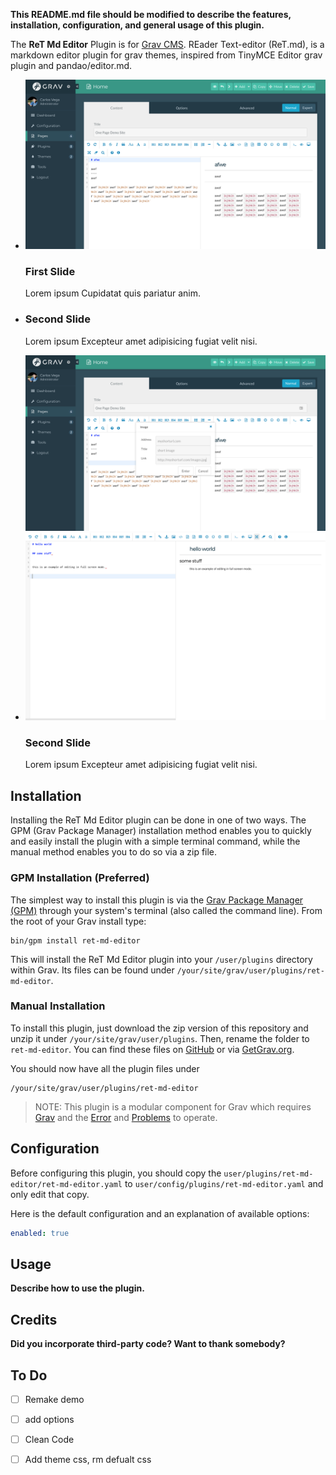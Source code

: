 <!-- HTML CODE-->
<link rel="stylesheet" type="text/css" href="https://carlosvegame.github.io/RET-Markdown-Plugin/docs/demo/style.css"/>
<link type="text/css" rel="stylesheet" href="http://sachinchoolur.github.io/lightslider/dist/css/lightslider.min.css" />                  
<script src="//ajax.googleapis.com/ajax/libs/jquery/1.11.0/jquery.min.js"></script>
<script src="http://sachinchoolur.github.io/lightslider/src/js/lightslider.js"></script>



**This README.md file should be modified to describe the features, installation, configuration, and general usage of this plugin.**

The **ReT Md Editor** Plugin is for [Grav CMS](http://github.com/getgrav/grav). REader Text-editor (ReT.md), is a markdown editor plugin for grav themes, inspired from TinyMCE Editor grav plugin and pandao/editor.md.


<ul id="lightSlider">
  <li>
  <img src="docs/img2.png" class="slider-image" />
      <h3>First Slide</h3>
      <p>Lorem ipsum Cupidatat quis pariatur anim.</p>
  </li>
  <li>
      <h3>Second Slide</h3>
      <p>Lorem ipsum Excepteur amet adipisicing fugiat velit nisi.</p>
      <img src="docs/img3.png" class="slider-image" />
  </li>
  <li>
  <img src="docs/img4.png" class="slider-image" />
      <h3>Second Slide</h3>
      <p>Lorem ipsum Excepteur amet adipisicing fugiat velit nisi.</p>
  </li>
</ul>





## Installation

Installing the ReT Md Editor plugin can be done in one of two ways. The GPM (Grav Package Manager) installation method enables you to quickly and easily install the plugin with a simple terminal command, while the manual method enables you to do so via a zip file.


### GPM Installation (Preferred)

The simplest way to install this plugin is via the [Grav Package Manager (GPM)](http://learn.getgrav.org/advanced/grav-gpm) through your system's terminal (also called the command line).  From the root of your Grav install type:

    bin/gpm install ret-md-editor

This will install the ReT Md Editor plugin into your `/user/plugins` directory within Grav. Its files can be found under `/your/site/grav/user/plugins/ret-md-editor`.

### Manual Installation

To install this plugin, just download the zip version of this repository and unzip it under `/your/site/grav/user/plugins`. Then, rename the folder to `ret-md-editor`. You can find these files on [GitHub](https://github.com/githubid/grav-plugin-ret-md-editor) or via [GetGrav.org](http://getgrav.org/downloads/plugins#extras).

You should now have all the plugin files under

    /your/site/grav/user/plugins/ret-md-editor

> NOTE: This plugin is a modular component for Grav which requires [Grav](http://github.com/getgrav/grav) and the [Error](https://github.com/getgrav/grav-plugin-error) and [Problems](https://github.com/getgrav/grav-plugin-problems) to operate.

## Configuration

Before configuring this plugin, you should copy the `user/plugins/ret-md-editor/ret-md-editor.yaml` to `user/config/plugins/ret-md-editor.yaml` and only edit that copy.

Here is the default configuration and an explanation of available options:

```yaml
enabled: true
```

## Usage

**Describe how to use the plugin.**

## Credits

**Did you incorporate third-party code? Want to thank somebody?**

## To Do

- [ ] Remake demo
- [ ] add options
- [ ] Clean Code
- [ ] Add theme css, rm defualt css


<script type="text/javascript">
$(document).ready(function() {
    $("#lightSlider").lightSlider({
        item: 3,
        autoWidth: false,
        slideMove: 1, // slidemove will be 1 if loop is true
        slideMargin: 10,

        addClass: '',
        mode: "slide",
        useCSS: true,
        cssEasing: 'ease', //'cubic-bezier(0.25, 0, 0.25, 1)',//
        easing: 'linear', //'for jquery animation',////

        speed: 400, //ms'
        auto: false,
        loop: false,
        slideEndAnimation: true,
        pause: 2000,

        keyPress: false,
        controls: true,
        prevHtml: '',
        nextHtml: '',

        rtl:false,
        adaptiveHeight:false,

        vertical:false,
        verticalHeight:500,
        vThumbWidth:100,

        thumbItem:10,
        pager: true,
        gallery: false,
        galleryMargin: 5,
        thumbMargin: 5,
        currentPagerPosition: 'middle',

        enableTouch:true,
        enableDrag:true,
        freeMove:true,
        swipeThreshold: 40,

        responsive : [],

        onBeforeStart: function (el) {},
        onSliderLoad: function (el) {},
        onBeforeSlide: function (el) {},
        onAfterSlide: function (el) {},
        onBeforeNextSlide: function (el) {},
        onBeforePrevSlide: function (el) {}
    });
});
</script>
